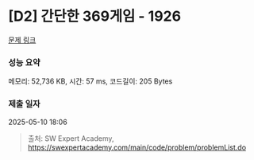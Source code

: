 # [D2] 간단한 369게임 - 1926 

[문제 링크](https://swexpertacademy.com/main/code/problem/problemDetail.do?contestProbId=AV5PTeo6AHUDFAUq) 

### 성능 요약

메모리: 52,736 KB, 시간: 57 ms, 코드길이: 205 Bytes

### 제출 일자

2025-05-10 18:06



> 출처: SW Expert Academy, https://swexpertacademy.com/main/code/problem/problemList.do
